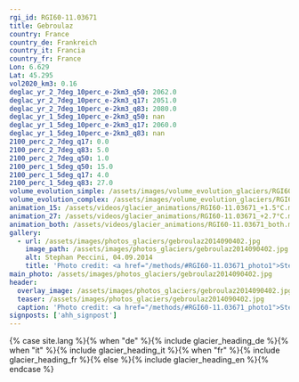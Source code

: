 ```yaml
---
rgi_id: RGI60-11.03671
title: Gebroulaz
country: France
country_de: Frankreich
country_it: Francia
country_fr: France
Lon: 6.629
Lat: 45.295
vol2020_km3: 0.16
deglac_yr_2_7deg_10perc_e-2km3_q50: 2062.0
deglac_yr_2_7deg_10perc_e-2km3_q17: 2051.0
deglac_yr_2_7deg_10perc_e-2km3_q83: 2080.0
deglac_yr_1_5deg_10perc_e-2km3_q50: nan
deglac_yr_1_5deg_10perc_e-2km3_q17: 2060.0
deglac_yr_1_5deg_10perc_e-2km3_q83: nan
2100_perc_2_7deg_q17: 0.0
2100_perc_2_7deg_q83: 5.0
2100_perc_2_7deg_q50: 1.0
2100_perc_1_5deg_q50: 15.0
2100_perc_1_5deg_q17: 4.0
2100_perc_1_5deg_q83: 27.0
volume_evolution_simple: /assets/images/volume_evolution_glaciers/RGI60-11.03671_simple_en.png
volume_evolution_complex: /assets/images/volume_evolution_glaciers/RGI60-11.03671_complex_en.png
animation_15: /assets/videos/glacier_animations/RGI60-11.03671_+1.5°C.mp4
animation_27: /assets/videos/glacier_animations/RGI60-11.03671_+2.7°C.mp4
animation_both: /assets/videos/glacier_animations/RGI60-11.03671_both.mp4
gallery:
  - url: /assets/images/photos_glaciers/gebroulaz2014090402.jpg
    image_path: /assets/images/photos_glaciers/gebroulaz2014090402.jpg
    alt: Stephan Peccini, 04.09.2014
    title: 'Photo credit: <a href="/methods/#RGI60-11.03671_photo1">Stephan Peccini, 04.09.2014</a>'
main_photo: /assets/images/photos_glaciers/gebroulaz2014090402.jpg
header:
  overlay_image: /assets/images/photos_glaciers/gebroulaz2014090402.jpg
  teaser: /assets/images/photos_glaciers/gebroulaz2014090402.jpg
  caption: 'Photo credit: <a href="/methods/#RGI60-11.03671_photo1">Stephan Peccini, 04.09.2014</a>'
signposts: ['ahh_signpost']
---
```

{% case site.lang %}{% when "de" %}{% include glacier_heading_de %}{% when "it" %}{% include glacier_heading_it %}{% when "fr" %}{% include glacier_heading_fr %}{% else %}{% include glacier_heading_en %}{% endcase %}